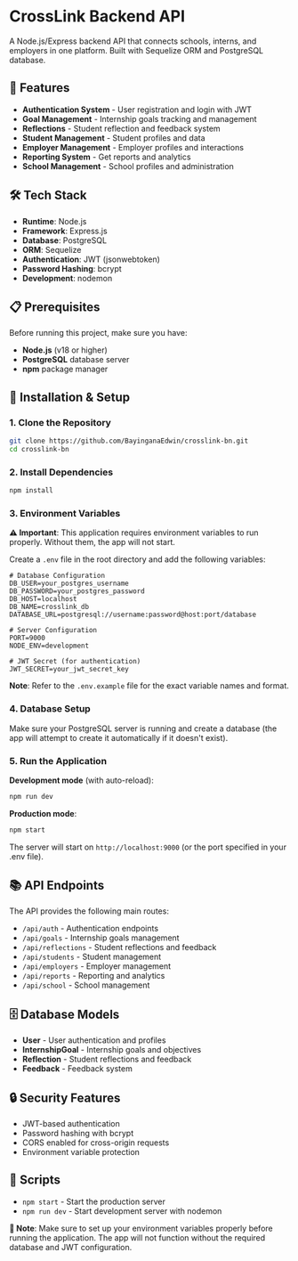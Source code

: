 # CrossLink Backend API

A Node.js/Express backend API that connects schools, interns, and employers in one platform. Built with Sequelize ORM and PostgreSQL database.

## 🚀 Features

- **Authentication System** - User registration and login with JWT
- **Goal Management** - Internship goals tracking and management
- **Reflections** - Student reflection and feedback system
- **Student Management** - Student profiles and data
- **Employer Management** - Employer profiles and interactions
- **Reporting System** - Get reports and analytics
- **School Management** - School profiles and administration

## 🛠️ Tech Stack

- **Runtime**: Node.js
- **Framework**: Express.js
- **Database**: PostgreSQL
- **ORM**: Sequelize
- **Authentication**: JWT (jsonwebtoken)
- **Password Hashing**: bcrypt
- **Development**: nodemon

## 📋 Prerequisites

Before running this project, make sure you have:

- **Node.js** (v18 or higher)
- **PostgreSQL** database server
- **npm** package manager

## 🔧 Installation & Setup

### 1. Clone the Repository

```bash
git clone https://github.com/BayinganaEdwin/crosslink-bn.git
cd crosslink-bn
```

### 2. Install Dependencies

```bash
npm install
```

### 3. Environment Variables

**⚠️ Important**: This application requires environment variables to run properly. Without them, the app will not start.

Create a `.env` file in the root directory and add the following variables:

```env
# Database Configuration
DB_USER=your_postgres_username
DB_PASSWORD=your_postgres_password
DB_HOST=localhost
DB_NAME=crosslink_db
DATABASE_URL=postgresql://username:password@host:port/database

# Server Configuration
PORT=9000
NODE_ENV=development

# JWT Secret (for authentication)
JWT_SECRET=your_jwt_secret_key
```

**Note**: Refer to the `.env.example` file for the exact variable names and format.

### 4. Database Setup

Make sure your PostgreSQL server is running and create a database (the app will attempt to create it automatically if it doesn't exist).

### 5. Run the Application

**Development mode** (with auto-reload):
```bash
npm run dev
```

**Production mode**:
```bash
npm start
```

The server will start on `http://localhost:9000` (or the port specified in your .env file).

## 📚 API Endpoints

The API provides the following main routes:

- `/api/auth` - Authentication endpoints
- `/api/goals` - Internship goals management
- `/api/reflections` - Student reflections and feedback
- `/api/students` - Student management
- `/api/employers` - Employer management
- `/api/reports` - Reporting and analytics
- `/api/school` - School management

## 🗄️ Database Models

- **User** - User authentication and profiles
- **InternshipGoal** - Internship goals and objectives
- **Reflection** - Student reflections and feedback
- **Feedback** - Feedback system

## 🔒 Security Features

- JWT-based authentication
- Password hashing with bcrypt
- CORS enabled for cross-origin requests
- Environment variable protection

## 📝 Scripts

- `npm start` - Start the production server
- `npm run dev` - Start development server with nodemon

**🚨 Note**: Make sure to set up your environment variables properly before running the application. The app will not function without the required database and JWT configuration. 
